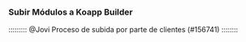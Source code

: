 ### Subir Módulos a Koapp Builder

::::::::: @Jovi Proceso de subida por parte de clientes (#156741) ::::::::
